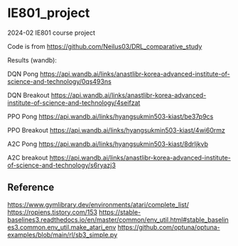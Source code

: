 # IE801_project

2024-02 IE801 course project

Code is from https://github.com/Neilus03/DRL_comparative_study

Results (wandb): 

DQN Pong https://api.wandb.ai/links/anastlibr-korea-advanced-institute-of-science-and-technology/0qs493ns

DQN Breakout https://api.wandb.ai/links/anastlibr-korea-advanced-institute-of-science-and-technology/4seifzat

PPO Pong https://api.wandb.ai/links/hyangsukmin503-kiast/be37p9cs

PPO Breakout https://api.wandb.ai/links/hyangsukmin503-kiast/4wi60rmz

A2C Pong https://api.wandb.ai/links/hyangsukmin503-kiast/8drljkvb

A2C breakout https://api.wandb.ai/links/anastlibr-korea-advanced-institute-of-science-and-technology/s6ryazj3


## Reference
https://www.gymlibrary.dev/environments/atari/complete_list/
https://ropiens.tistory.com/153
https://stable-baselines3.readthedocs.io/en/master/common/env_util.html#stable_baselines3.common.env_util.make_atari_env
https://github.com/optuna/optuna-examples/blob/main/rl/sb3_simple.py
